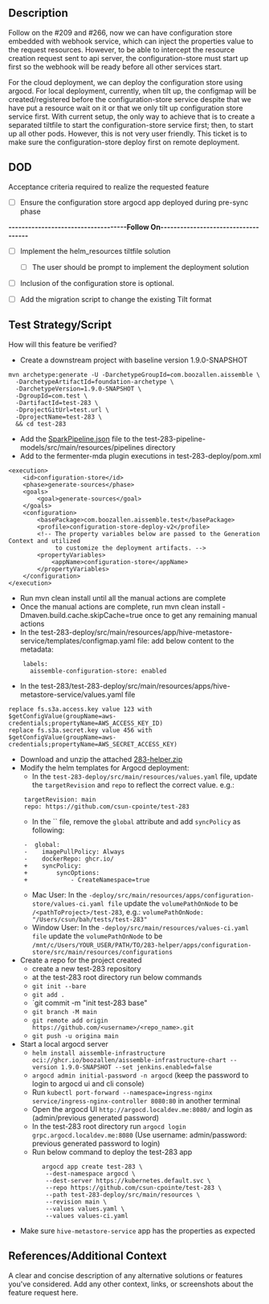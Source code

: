 ## Description
Follow on the #209 and #266, now we can have configuration store embedded with webhook service, which can inject the properties value to the request resources. However, to be able to intercept the resource creation request sent to api server, the configuration-store must start up first so the webhook will be ready before all other services start. 

For the cloud deployment, we can deploy the configuration store using argocd. For local deployment, currently, when tilt up, the configmap will be created/registered before the configuration-store service despite that we have put a resource wait on it or that we only tilt up configuration store service first. With current setup, the only way to achieve that is to create a separated tiltfile to start the configuration-store service first; then, to start up all other pods. However, this is not very user friendly. This ticket is to make sure the configuration-store deploy first on remote deployment.


## DOD
Acceptance criteria required to realize the requested feature
 - [ ] Ensure the configuration store argocd app deployed during pre-sync phase

**------------------------------------Follow On------------------------------------**
 - [ ] Implement the helm_resources tiltfile solution
    - [ ] The user should be prompt to implement the deployment solution
 - [ ] Inclusion of the configuration store is optional.
 - [ ] Add the migration script to change the existing Tilt format
 

## Test Strategy/Script
How will this feature be verified?
- Create a downstream project with baseline version 1.9.0-SNAPSHOT
```
mvn archetype:generate -U -DarchetypeGroupId=com.boozallen.aissemble \
  -DarchetypeArtifactId=foundation-archetype \
  -DarchetypeVersion=1.9.0-SNAPSHOT \
  -DgroupId=com.test \
  -DartifactId=test-283 \
  -DprojectGitUrl=test.url \
  -DprojectName=test-283 \
  && cd test-283
```
- Add the [SparkPipeline.json](https://github.com/user-attachments/files/16781488/SparkPipeline.json) file to the test-283-pipeline-models/src/main/resources/pipelines directory
- Add to the fermenter-mda plugin executions in test-283-deploy/pom.xml
```
<execution>
    <id>configuration-store</id>
    <phase>generate-sources</phase>
    <goals>
        <goal>generate-sources</goal>
    </goals>
    <configuration>
        <basePackage>com.boozallen.aissemble.test</basePackage>
        <profile>configuration-store-deploy-v2</profile>
        <!-- The property variables below are passed to the Generation Context and utilized
             to customize the deployment artifacts. -->
        <propertyVariables>
            <appName>configuration-store</appName>
        </propertyVariables>
    </configuration>
</execution>
```
- Run mvn clean install until all the manual actions are complete
- Once the manual actions are complete, run mvn clean install -Dmaven.build.cache.skipCache=true once to get any remaining manual actions
- In the test-283-deploy/src/main/resources/app/hive-metastore-service/templates/configmap.yaml file:
add below content to the metadata:
```
    labels:
      aissemble-configuration-store: enabled
```
- In the test-283/test-283-deploy/src/main/resources/apps/hive-metastore-service/values.yaml file
```
replace fs.s3a.access.key value 123 with $getConfigValue(groupName=aws-credentials;propertyName=AWS_ACCESS_KEY_ID)
replace fs.s3a.secret.key value 456 with $getConfigValue(groupName=aws-credentials;propertyName=AWS_SECRET_ACCESS_KEY)
```
- Download and unzip the attached [283-helper.zip](https://github.com/user-attachments/files/16781695/283-helper.zip)
- Modify the helm templates for Argocd deployment:
   - In the `test-283-deploy/src/main/resources/values.yaml` file, update the `targetRevision` and `repo` to reflect the correct value. e.g.:
   ```
    targetRevision: main
    repo: https://github.com/csun-cpointe/test-283
   ```
   - In the `` file, remove the `global` attribute and add `syncPolicy` as following:
   ```
    -  global:
    -    imagePullPolicy: Always
    -    dockerRepo: ghcr.io/
    +    syncPolicy:
    +        syncOptions:
    +            - CreateNamespace=true
   ```
   - Mac User: In the `-deploy/src/main/resources/apps/configuration-store/values-ci.yaml file` update the `volumePathOnNode` to be `/<pathToProject>/test-283`, e.g.: `volumePathOnNode: "/Users/csun/bah/tests/test-283"`
   - Window User: In the `-deploy/src/main/resources/values-ci.yaml file` update the `volumePathOnNode` to be `/mnt/c/Users/YOUR_USER/PATH/TO/283-helper/apps/configuration-store/src/main/resources/configurations`
- Create a repo for the project created 
   - create a new test-283 repository
   - at the test-283 root directory run below commands
   -  `git init --bare`
   -  `git add .`
   -  `git commit -m "init test-283 base"
   -  `git branch -M main`
   -  `git remote add origin https://github.com/<username>/<repo_name>.git`
   -  `git push -u origina main`
- Start a local argocd server
   -  `helm install aissemble-infrastructure oci://ghcr.io/boozallen/aissemble-infrastructure-chart --version 1.9.0-SNAPSHOT --set jenkins.enabled=false`
   -  `argocd admin initial-password -n argocd` (keep the password to login to argocd ui and cli console)
   -  Run `kubectl port-forward --namespace=ingress-nginx service/ingress-nginx-controller 8080:80` in another terminal
   -  Open the argocd UI `http://argocd.localdev.me:8080/` and login as (admin/previous generated password)
   - In the test-283 root directory run `argocd login grpc.argocd.localdev.me:8080` (Use username: admin/password: previous generated password to login)
   - Run below command to deploy the test-283 app
   ```
         argocd app create test-283 \
          --dest-namespace argocd \
          --dest-server https://kubernetes.default.svc \
          --repo https://github.com/csun-cpointe/test-283 \
          --path test-283-deploy/src/main/resources \
          --revision main \
          --values values.yaml \
          --values values-ci.yaml
   ```
- Make sure `hive-metastore-service` app has the properties as expected


## References/Additional Context
A clear and concise description of any alternative solutions or features you've considered.
Add any other context, links, or screenshots about the feature request here.
